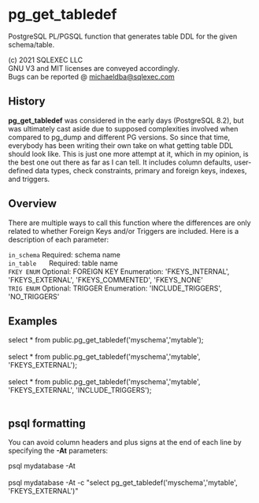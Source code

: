 # pg_get_tabledef
PostgreSQL PL/PGSQL function that generates table DDL for the given schema/table.

(c) 2021 SQLEXEC LLC
<br/>
GNU V3 and MIT licenses are conveyed accordingly.
<br/>
Bugs can be reported @ michaeldba@sqlexec.com


## History
**pg_get_tabledef** was considered in the early days (PostgreSQL 8.2), but was ultimately cast aside due to supposed complexities involved when compared to pg_dump and different PG versions.  So since that time, everybody has been writing their own take on what getting table DDL should look like.  This is just one more attempt at it, which in my opinion, is the best one out there as far as I can tell.  It includes column defaults, user-defined data types, check constraints, primary and foreign keys, indexes, and triggers.

## Overview
There are multiple ways to call this function where the differences are only related to whether Foreign Keys and/or Triggers are included.  Here is a description of each parameter:

`in_schema`         Required: schema name
<br/>
`in_table   `         Required: table name
<br/>
`FKEY ENUM`         Optional: FOREIGN KEY Enumeration: 'FKEYS_INTERNAL', 'FKEYS_EXTERNAL', 'FKEYS_COMMENTED', 'FKEYS_NONE'
<br/>
`TRIG ENUM`         Optional: TRIGGER Enumeration: 'INCLUDE_TRIGGERS', 'NO_TRIGGERS'
<br/>


## Examples
select * from public.pg_get_tabledef('myschema','mytable');
<br/><br/>
select * from public.pg_get_tabledef('myschema','mytable', 'FKEYS_EXTERNAL');
<br/><br/>
select * from public.pg_get_tabledef('myschema','mytable', 'FKEYS_EXTERNAL', 'INCLUDE_TRIGGERS');
<br/><br/>


## psql formatting
You can avoid column headers and plus signs at the end of each line by specifying the **-At** parameters:

psql mydatabase  -At
<br/><br/>
psql mydatabase  -At -c "select pg_get_tabledef('myschema','mytable', 'FKEYS_EXTERNAL')"

